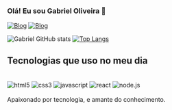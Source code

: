 
### Olá! Eu sou Gabriel Oliveira 🤚

[![Blog](https://img.shields.io/website?label=Portfolio&style=for-the-badge&url=https://gabriellshi.github.io/portifolio/)](https://gabriellshi.github.io/portifolio/) 
[![Blog](https://img.shields.io/badge/LinkedIn-0077B5?style=for-the-badge&logo=linkedin&logoColor=white)]()

![Gabriel GitHub stats](https://github-readme-stats.vercel.app/api?username=GabriellShi&show_icons=true&theme=radical) 
[![Top Langs](https://github-readme-stats.vercel.app/api/top-langs/?username=GabriellShi&layout=compact)](https://github.com/anuraghazra/github-readme-stats)

## Tecnologias que uso no meu dia

<div style="display: inline_block"><br/>
<img align="center" alt='html5' src="https://img.shields.io/badge/HTML5-E34F26?style=for-the-badge&logo=html5&logoColor=white " />
<img align="center" alt='css3' src="https://img.shields.io/badge/CSS3-1572B6?style=for-the-badge&logo=css3&logoColor=whiteb " />
<img align="center" alt='javascript' src="https://img.shields.io/badge/JavaScript-F7DF1E?style=for-the-badge&logo=javascript&logoColor=black " />
<img align="center" alt='react' src="https://img.shields.io/badge/React-20232A?style=for-the-badge&logo=react&logoColor=61DAFB " />
<img align="center" alt='node.js' src="https://img.shields.io/badge/Node.js-43853D?style=for-the-badge&logo=node.js&logoColor=white " />
</div>

<br/>
Apaixonado por tecnologia, e amante do conhecimento.
